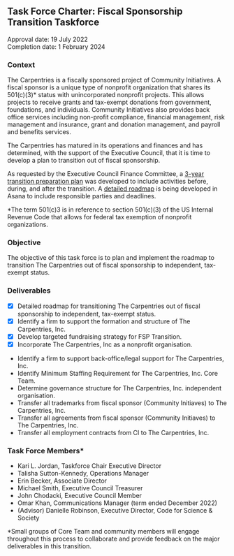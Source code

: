 ## Task Force Charter: Fiscal Sponsorship Transition Taskforce

Approval date: 19 July 2022 <br/>
Completion date: 1 February 2024 <br/>

### Context
The Carpentries is a fiscally sponsored project of Community Initiatives. A fiscal sponsor is a unique type of nonprofit organization that shares its 501(c)(3)* status with unincorporated nonprofit projects. This allows projects to receive grants and tax-exempt donations from government, foundations, and individuals. Community Initiatives also provides back office services including non-profit compliance, financial management, risk management and insurance, grant and donation management, and payroll and benefits services.

The Carpentries has matured in its operations and finances and has determined, with the support of the Executive Council, that it is time to develop a plan to transition out of fiscal sponsorship. 

As requested by the Executive Council Finance Committee, a [3-year transition preparation plan](https://docs.google.com/document/d/1llOjX1exN9Mex3bwoQXuWIMRDsBTfOCdWtZ_e_ZYOZY/edit#) was developed to include activities before, during, and after the transition. A [detailed roadmap](https://app.asana.com/0/1202681954776123/1202681954776123) is being developed in Asana to include responsible parties and deadlines. 

*The term 501(c)3 is in reference to section 501(c)(3) of the US Internal Revenue Code that allows for federal tax exemption of nonprofit organizations.

### Objective 
The objective of this task force is to plan and implement the roadmap to transition The Carpentries out of fiscal sponsorship to independent, tax-exempt status.

### Deliverables
- [x] Detailed roadmap for transitioning The Carpentries out of fiscal sponsorship to independent, tax-exempt status.    
- [x] Identify a firm to support the formation and structure of The Carpentries, Inc. 
- [x] Develop targeted fundraising strategy for FSP Transition.
- [x] Incorporate The Carpentries, Inc as a nonprofit organisation.
- Identify a firm to support back-office/legal support for The Carpentries, Inc.
- Identify Minimum Staffing Requirement for The Carpentries, Inc. Core Team.
- Determine governance structure for The Carpentries, Inc. independent organisation.
- Transfer all trademarks from fiscal sponsor (Community Initiaves) to The Carpentries, Inc.
- Transfer all agreements from fiscal sponsor (Community Initiaves) to The Carpentries, Inc.
- Transfer all employment contracts from CI to The Carpentries, Inc.


### Task Force Members*

- Kari L. Jordan, Taskforce Chair Executive Director
- Talisha Sutton-Kennedy, Operations Manager
- Erin Becker, Associate Director
- Michael Smith, Executive Council Treasurer
- John Chodacki, Executive Council Member
- Omar Khan, Communications Manager (term ended December 2022)
- (Advisor) Danielle Robinson, Executive Director, Code for Science & Society

*Small groups of Core Team and community members will engage throughout this process to collaborate and provide feedback on the major deliverables in this transition.
